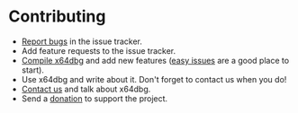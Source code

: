 # Contributing

* [Report bugs](http://report.x64dbg.com) in the issue tracker.
* Add feature requests to the issue tracker.
* [Compile x64dbg](https://github.com/x64dbg/x64dbg/wiki/Compiling-the-whole-project) and add new features ([easy issues](https://github.com/x64dbg/x64dbg/issues?q=is%3Aissue+is%3Aopen+label%3Aeasy) are a good place to start).
* Use x64dbg and write about it. Don't forget to contact us when you do!
* [Contact us](http://x64dbg.com/#contact) and talk about x64dbg.
* Send a [donation](http://donate.x64dbg.com) to support the project.